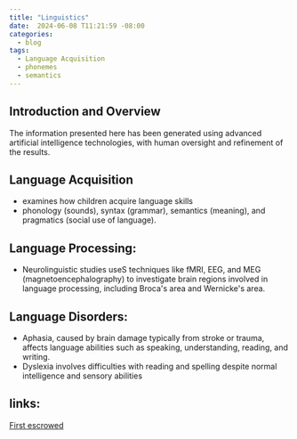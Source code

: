 ```yaml
---
title: "Linguistics"
date:  2024-06-08 T11:21:59 -08:00
categories:
  - blog
tags:
  - Language Acquisition 
  - phonemes 
  - semantics 
---
```

## Introduction and Overview 
The information presented here has been generated using advanced artificial intelligence technologies, with human oversight and refinement of the results. 
## Language Acquisition 
  - examines how children acquire language skills
  - phonology (sounds), syntax (grammar), semantics (meaning), and pragmatics (social use of language).
## **Language Processing**:
  - Neurolinguistic studies useS techniques like fMRI, EEG, and MEG (magnetoencephalography) to investigate brain regions involved in language processing, including Broca's area and Wernicke's area.
## **Language Disorders**:
  - Aphasia, caused by brain damage typically from stroke or trauma, affects language abilities such as speaking, understanding, reading, and writing.
  - Dyslexia involves difficulties with reading and spelling despite normal intelligence and sensory abilities
    
## links: 

[First escrowed](https://web.archive.org/web/20240609153104/https://neuromusical.github.io/blog/Linguistics/)



